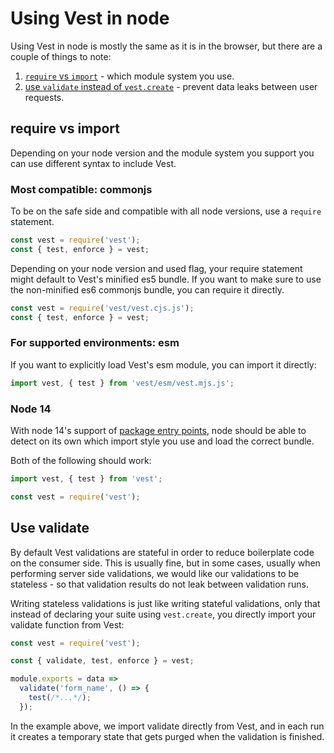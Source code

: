 # Using Vest in node

Using Vest in node is mostly the same as it is in the browser, but there are a couple of things to note:

1. [`require` vs `import`](#require-vs-import) - which module system you use.
2. [use `validate` instead of `vest.create`](#use-validate) - prevent data leaks between user requests.

## require vs import

Depending on your node version and the module system you support you can use different syntax to include Vest.

### Most compatible: commonjs

To be on the safe side and compatible with all node versions, use a `require` statement.

```js
const vest = require('vest');
const { test, enforce } = vest;
```

Depending on your node version and used flag, your require statement might default to Vest's minified es5 bundle. If you want to make sure to use the non-minified es6 commonjs bundle, you can require it directly.

```js
const vest = require('vest/vest.cjs.js');
const { test, enforce } = vest;
```

### For supported environments: esm

If you want to explicitly load Vest's esm module, you can import it directly:

```js
import vest, { test } from 'vest/esm/vest.mjs.js';
```

### Node 14

With node 14's support of [package entry points](https://nodejs.org/api/esm.html#esm_package_entry_points), node should be able to detect on its own which import style you use and load the correct bundle.

Both of the following should work:

```js
import vest, { test } from 'vest';
```

```js
const vest = require('vest');
```

## Use validate

By default Vest validations are stateful in order to reduce boilerplate code on the consumer side. This is usually fine, but in some cases, usually when performing server side validations, we would like our validations to be stateless - so that validation results do not leak between validation runs.

Writing stateless validations is just like writing stateful validations, only that instead of declaring your suite using `vest.create`, you directly import your validate function from Vest:

```js
const vest = require('vest');

const { validate, test, enforce } = vest;

module.exports = data =>
  validate('form_name', () => {
    test(/*...*/);
  });
```

In the example above, we import validate directly from Vest, and in each run it creates a temporary state that gets purged when the validation is finished.
